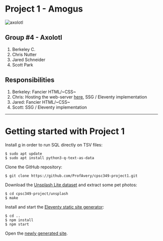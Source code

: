# Project 1 - Amogus

![axolotl](https://assets.b8ta.com/uploads/company_asset/file/66610/eba6e6d6e93bff0e787dd2ea8337530e.png?width=720)

## Group #4 - Axolotl

1. Berkeley C. 
2. Chris Nutter
3. Jared Schneider
4. Scott Park

## Responsibilities

1. Berkeley: Fancier HTML/~CSS~
2. Chris: Hosting the web-server [here](https://cpsc349-project1.iamchrisama.com/), SSG / Eleventy implementation
3. Jared: Fancier HTML/~CSS~
4. Scott: SSG / Eleventy implementation

---

# Getting started with Project 1

Install [q][1] in order to run SQL directly on TSV files:

```shell-session
$ sudo apt update
$ sudo apt install python3-q-text-as-data
```

Clone the GitHub repository:

```shell-session
$ git clone https://github.com/ProfAvery/cpsc349-project1.git
```

Download the [Unsplash Lite dataset][2] and extract some pet photos:

``` shell-session
$ cd cpsc349-project/unsplash
$ make
```

Install and start the [Eleventy static site generator][3]:

```shell-session
$ cd ..
$ npm install
$ npm start

```

Open the [newly generated site][4].

[1]: https://harelba.github.io/q/
[2]: https://github.com/unsplash/datasets
[3]: https://www.11ty.dev/
[4]: http://localhost:8080/
